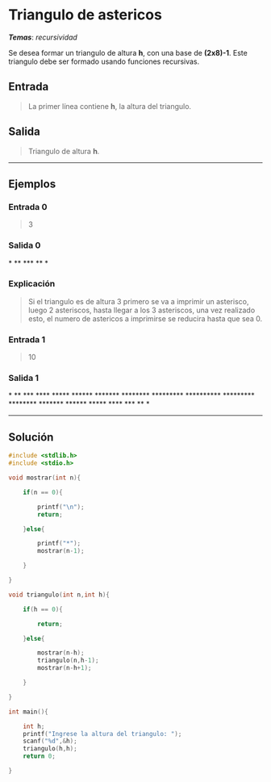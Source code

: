 # Triangulo de astericos

_**Temas**_: _recursividad_

Se desea formar un triangulo de altura **h**, con una base de **(2x8)-1**. Este triangulo debe ser formado usando funciones recursivas.

## Entrada

> La primer línea contiene **h**, la altura del triangulo.

## Salida

> Triangulo de altura **h**.

---

## Ejemplos

### Entrada 0

> 3

### Salida 0

\*
\*\*
\*\*\*
\*\*
\*

### Explicación

> Si el triangulo es de altura 3 primero se va a imprimir un asterisco, luego 2 asteriscos, hasta llegar a los 3 asteriscos, una vez realizado esto, el numero de astericos a imprimirse se reducira hasta que sea 0.

### Entrada 1

> 10

### Salida 1

\*
\*\*
\*\*\*
\*\*\*\*
\*\*\*\*\*
\*\*\*\*\*\*
\*\*\*\*\*\*\*
\*\*\*\*\*\*\*\*
\*\*\*\*\*\*\*\*\*
\*\*\*\*\*\*\*\*\*\*
\*\*\*\*\*\*\*\*\*
\*\*\*\*\*\*\*\*
\*\*\*\*\*\*\*
\*\*\*\*\*\*
\*\*\*\*\*
\*\*\*\*
\*\*\*
\*\*
\*

---

## Solución

```C
#include <stdlib.h>
#include <stdio.h>

void mostrar(int n){

	if(n == 0){

		printf("\n");
		return;

	}else{

		printf("*");
		mostrar(n-1);

	}

}

void triangulo(int n,int h){

	if(h == 0){

		return;

	}else{

		mostrar(n-h);
		triangulo(n,h-1);
		mostrar(n-h+1);

	}

}

int main(){

	int h;
	printf("Ingrese la altura del triangulo: ");
    scanf("%d",&h);
    triangulo(h,h);
	return 0;

}

```
